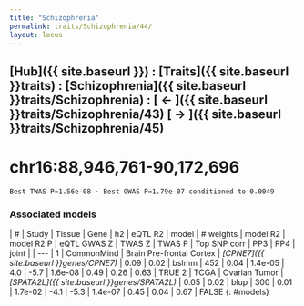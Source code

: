 ```yaml
---
title: "Schizophrenia"
permalink: traits/Schizophrenia/44/ 
layout: locus
---
```


## [Hub]({{ site.baseurl }}) : [Traits]({{ site.baseurl }}traits) : [Schizophrenia]({{ site.baseurl }}traits/Schizophrenia) :  [ ← ]({{ site.baseurl }}traits/Schizophrenia/43)  [ → ]({{ site.baseurl }}traits/Schizophrenia/45)

# chr16:88,946,761-90,172,696

`Best TWAS P=1.56e-08 · Best GWAS P=1.79e-07 conditioned to 0.0049`

<script>
Plotly.d3.csv("../44.cond.csv", function(data){ processData(data) } );
</script><div id="graph"></div>

### Associated models

| # | Study | Tissue | Gene | h2 | eQTL R2 | model | # weights | model R2 | model R2 P | eQTL GWAS Z | TWAS Z | TWAS P | Top SNP corr | PP3 | PP4 | joint |
| --- |
1 | CommonMind | Brain Pre-frontal Cortex | *[CPNE7]({{ site.baseurl }}genes/CPNE7)* | 0.09 | 0.02 | bslmm | 452 | 0.04 | 1.4e-05 |  4.0 | -5.7 | 1.6e-08 | 0.49 | 0.26 | 0.63 |  TRUE
2 | TCGA | Ovarian Tumor | *[SPATA2L]({{ site.baseurl }}genes/SPATA2L)* | 0.05 | 0.02 | blup | 300 | 0.01 | 1.7e-02 | -4.1 | -5.3 | 1.4e-07 | 0.45 | 0.04 | 0.67 | FALSE
{: #models}

